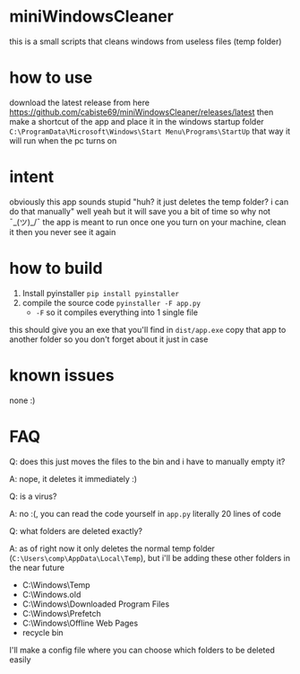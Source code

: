 # miniWindowsCleaner
this is a small scripts that cleans windows from useless files (temp folder)

# how to use
download the latest release from here https://github.com/cabiste69/miniWindowsCleaner/releases/latest
then make a shortcut of the app and place it in the windows startup folder `C:\ProgramData\Microsoft\Windows\Start Menu\Programs\StartUp`
that way it will run when the pc turns on

# intent 
obviously this app sounds stupid "huh? it just deletes the temp folder? i can do that manually"
well yeah but it will save you a bit of time so why not ¯\_(ツ)_/¯
the app is meant to run once one you turn on your machine, clean it then you never see it again

# how to build

1. Install pyinstaller `pip install pyinstaller`
2. compile the source code `pyinstaller -F app.py`
   - `-F` so it compiles everything into 1 single file

this should give you an exe that you'll find in `dist/app.exe`
copy that app to another folder so you don't forget about it just in case

# known issues 
none :)

# FAQ
Q: does this just moves the files to the bin and i have to manually empty it?

A: nope, it deletes it immediately :)

Q: is a virus?

A: no :(, you can read the code yourself in `app.py` literally 20 lines of code

Q: what folders are deleted exactly?

A: as of right now it only deletes the normal temp folder (`C:\Users\comp\AppData\Local\Temp`), but i'll be adding these other folders in the near future
   - C:\Windows\Temp
   - C:\Windows.old
   - C:\Windows\Downloaded Program Files
   - C:\Windows\Prefetch
   - C:\Windows\Offline Web Pages
   - recycle bin

  I'll make a config file where you can choose which folders to be deleted easily